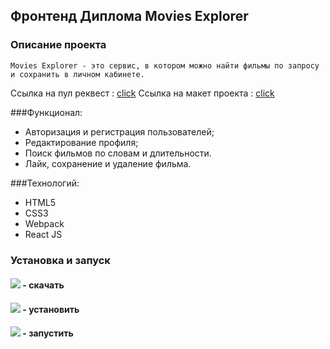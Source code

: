 ## Фронтенд Диплома Movies Explorer

### Описание проекта 
````
Movies Explorer - это cервис, в котором можно найти фильмы по запросу и сохранить в личном кабинете.
````
Cсылка на пул реквест : [click]()
Ссылка на макет проекта : [cliсk](https://disk.yandex.ru/d/iWrmAWVeJHIjsA)

###Функционал:
* Авторизация и регистрация пользователей;
* Редактирование профиля;
* Поиск фильмов по словам и длительности.
* Лайк, сохранение и удаление фильма.

###Технологий:
* HTML5
* CSS3
* Webpack
* React JS

### Установка и запуск

#### ![](https://img.shields.io/badge/-git%20clone-red) - скачать
#### ![](https://img.shields.io/badge/-npm%20i-yellow) - установить
#### ![](https://img.shields.io/badge/-npm%20start-green) - запустить